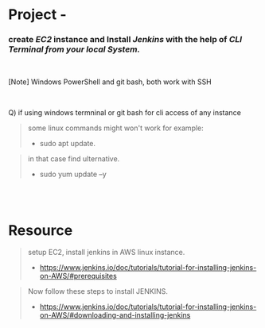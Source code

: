 # Project - 
### create *EC2* instance and Install *Jenkins* with the help of *CLI Terminal from your local System.*

<br>

[Note] Windows PowerShell and git bash, both work with SSH

<br>





Q) if using windows termninal or git bash for cli access of any instance
> some linux commands might won't work for example: 
> - sudo apt update. 

> in that case find ulternative. 
> - sudo yum update –y

<br>
<br>

# Resource
> setup EC2, install jenkins in AWS linux instance.
> - https://www.jenkins.io/doc/tutorials/tutorial-for-installing-jenkins-on-AWS/#prerequisites

> Now follow these steps to install JENKINS.
> - https://www.jenkins.io/doc/tutorials/tutorial-for-installing-jenkins-on-AWS/#downloading-and-installing-jenkins
>
> 